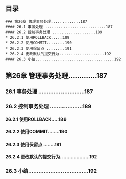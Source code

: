 ## 目录
```
### 第26章 管理事务处理.............187
#### 26.1 事务处理 ...........................187
#### 26.2 控制事务处理 ...................189
* 26.2.1 使用ROLLBACK.....189
* 26.2.2 使用COMMIT........190
* 26.2.3 使用保留点 ........191
* 26.2.4 更改默认的提交行为....................192
#### 26.3 小结...................................192
```


## 第26章 管理事务处理.............187
### 26.1 事务处理 ...........................187
### 26.2 控制事务处理 ...................189
#### 26.2.1 使用ROLLBACK.....189



#### 26.2.2 使用COMMIT........190



#### 26.2.3 使用保留点 ........191



#### 26.2.4 更改默认的提交行为....................192



### 26.3 小结...................................192